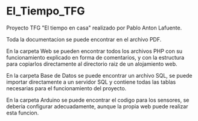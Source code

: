 # El_Tiempo_TFG
Proyecto TFG "El tiempo en casa" realizado por Pablo Anton Lafuente.

Toda la documentacion se puede encontrar en el archivo PDF.

En la carpeta Web se pueden encontrar todos los archivos PHP con su funcionamiento explicado en forma de comentarios, y con la estructura para copiarlos directamente al directorio raiz de un alojamiento web.

En la carpeta Base de Datos se puede encontrar un archivo SQL, se puede importar directamente a un servidor SQL y contiene todas las tablas necesarias para el funcionamiento del proyecto.

En la carpeta Arduino se puede encontrar el codigo para los sensores, se deberia configurar adecuadamente, aunque la propia web puede realizar esta funcion.
